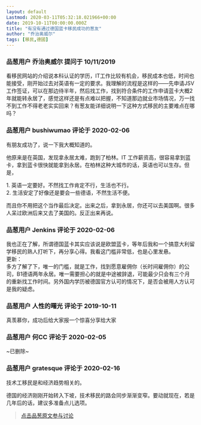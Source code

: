 ```yaml
---
layout: default
Lastmod: 2020-03-11T05:32:18.021966+00:00
date: 2019-10-11T00:00:00.000Z
title: "有没有通过德国蓝卡移民成功的葱友"
author: "乔治奥威尔"
tags: [移民,德國]
---
```



### 品葱用户 **乔治奥威尔** 提问于 10/11/2019
    
看移民网站的介绍说本科认证的学历，IT工作比较有机会，移民成本也低，时间也能接受，刚开始过去对英语有一定的要求。我理解的流程是这样的——先申请JSV工作签证，可以在那边待半年，然后找工作，找到符合条件的工作申请蓝卡大概2年就能转永居了，感觉这样还是有点难以把握，不知道那边就业市场情况，万一找不到工作不得老老实实回来？有葱友能详细说明一下这种方式移民的主要难点在哪吗？
    
                

### 品葱用户 **bushiwumao** 评论于 2020-02-06
        
有朋友成功了，说一下我大概知道的。  
  
他原来是在英国，发现拿永居太难，跑到了柏林。IT 工作薪资高，很容易拿到蓝卡，拿到蓝卡很快就能拿到永居。在柏林这种大城市的话，英语也可以生存。但是，  
  
1\. 英语一定要好。不然找工作肯定不行，生活也不行。  
2\. 生活安定了好像还是要会一些德语，不然生活不便。  
  
而且你不用把这个当作最后决定。出来之后，拿到永居，你还可以去美国啊。很多人呆过欧洲后来又去了美国的。反正出来再说。
        
                

### 品葱用户 **Jenkins** 评论于 2020-02-06
        
我也正在了解，所谓德国蓝卡其实应该说是欧盟蓝卡，等年后我和一个搞意大利留学移民的熟人打听下，再分享心得。我看这门槛非常低，也是心里发悬。  
更新：  
多方了解了下，唯一的门槛，就是工作，找到愿意雇佣你（长时间雇佣你）的公司，B1德语两年永居。唯一需要担心的就是中途被辞退，可能最少只会有三个月的重新找工作时间。另外国内学历被德国官方认可的情况下，是否会被用人方认可是我的疑虑。
        
                

### 品葱用户 **人性的曙光** 评论于 2019-10-11
        
真羡慕你，成功后给大家报一个惊喜分享给大家
        
                

### 品葱用户 **何CC** 评论于 2020-02-05
        
~已删除~
        
                

### 品葱用户 **gratesque** 评论于 2020-02-16
        
技术工移民是和经济趋势相关的。  
  
德国的经济刚刚开始转入下坡，技术移民的路会同步渐渐变窄。要动就现在，若是几年后的话，建议多准备点儿选项。
        
                





> [点击品葱原文参与讨论](https://pincong.rocks/question/9560)

